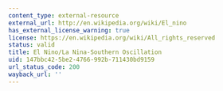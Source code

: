 ```yaml
---
content_type: external-resource
external_url: http://en.wikipedia.org/wiki/El_nino
has_external_license_warning: true
license: https://en.wikipedia.org/wiki/All_rights_reserved
status: valid
title: El Nino/La Nina-Southern Oscillation
uid: 147bbc42-5be2-4766-992b-711430bd9159
url_status_code: 200
wayback_url: ''
---
```

